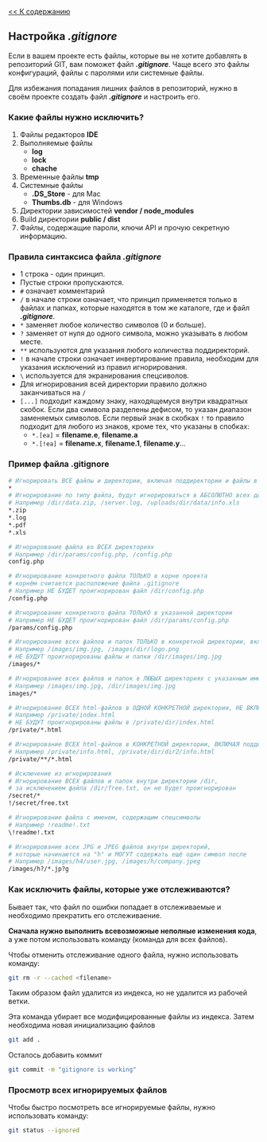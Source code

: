 [<< К содержанию](./readme.md)

## Настройка *.gitignore*

Если в вашем проекте есть файлы, которые вы не хотите добавлять в репозиторий GIT, вам поможет файл ***.gitignore***. Чаще всего это файлы конфигураций, файлы с паролями или системные файлы.

Для избежания попадания лишних файлов в репозиторий, нужно в своём проекте создать файл ***.gitignore*** и настроить его.

### Какие файлы нужно исключить?

1. Файлы редакторов **IDE**
2. Выполняемые файлы 
    * **log**
    * **lock**
    * **chache**
3. Временные файлы **tmp**
4. Системные файлы
    * **.DS_Store** - для Mac
    * **Thumbs.db** - для Windows
5. Директории зависимостей **vendor / node_modules**
6. Build директории **public / dist**
7. Файлы, содержащие пароли, ключи API и прочую секретную информацию.

### Правила синтаксиса файла *.gitignore*

* 1 строка - один принцип.
* Пустые строки пропускаются.
* `#` означает комментарий
* `/` в начале строки означает, что принцип применяется только в файлах и папках, которые находятся в  том же каталоге, где и файл ***.gitignore***.
* `*` заменяет любое количество символов (0 и больше).
* `?` заменяет от нуля до одного символа, можно указывать в любом месте.
* `**` используются для указания любого количества поддиректорий.
* `!` в начале строки означает инвертирование правила, необходим для указания исключений из правил игнорирования.
* `\` используется для экранирования спецсиволов.
* Для игнорирования всей директории правило должно заканчиваться на `/`
* `[...]` подходит каждому знаку, находящемуся внутри квадратных скобок. Если два символа разделены дефисом, то указан диапазон заменяемых символов. Если первый знак в скобках `!` то правило подходит для любого из знаков, кроме тех, что указаны в спобках:
    * `*.[ea]` = **filename.e**, **filename.a**
    * `*.[!ea]` = **filename.x**, **filename.1**, **filename.y**...

### Пример файла .gitignore

```bash hljs=
# Игнорировать ВСЕ файлы и директории, включая поддиректории и файлы в них
*
# Игнорирование по типу файла, будут игнорироваться в АБСОЛЮТНО всех директориях
# Например /dir/data.zip, /server.log, /uploads/dir/data/info.xls
*.zip
*.log
*.pdf
*.xls

# Игнорирование файла во ВСЕХ директориях
# Например /dir/params/config.php, /config.php
config.php

# Игнорирование конкретного файла ТОЛЬКО в корне проекта
# корнём считается расположение файла .gitignore
# Например НЕ БУДЕТ проигнорирован файл /dir/config.php
/config.php

# Игнорирование конкретного файла ТОЛЬКО в указанной директории
# Например НЕ БУДЕТ проигнорирован файл /dir/params/config.php
/params/config.php

# Игнорирование всех файлов и папок ТОЛЬКО в конкретной директории, включая поддиректории и файлы в них.
# Например /images/img.jpg, /images/dir/logo.png
# НЕ БУДУТ проигнорированы файлы и папки /dir/images/img.jpg
/images/*

# Игнорирование всех файлов и папок в ЛЮБЫХ директориях с указанным именем
# Например /images/img.jpg, /dir/images/img.jpg
images/*

# Игнорирование ВСЕХ html-файлов в ОДНОЙ КОНКРЕТНОЙ директории, НЕ ВКЛЮЧАЯ поддиректории
# Например /private/index.html
# НЕ БУДУТ проигнорированы файлы в /private/dir/index.html
/private/*.html

# Игнорирование ВСЕХ html-файлов в КОНКРЕТНОЙ директории, ВКЛЮЧАЯ поддиректории
# Например /private/info.html, /private/dir/dir2/info.html
/private/**/*.html

# Исключение из игнорирования
# Игнорирование ВСЕХ файлов и папок внутри директории /dir,
# за исключением файла /dir/free.txt, он не будет проигнорирован
/secret/*
!/secret/free.txt

# Игнорирование файла с именем, содержащим спецсимволы
# Например !readme!.txt
\!readme!.txt

# Игнорирование всех JPG и JPEG файлов внутри директорий,
# которые начинаются на "h" и МОГУТ содержать ещё один символ после
# Например /images/h4/user.jpg, /images/h/company.jpeg
/images/h?/*.jp?g
```

### Как исключить файлы, которые уже отслеживаются?

Бывает так, что файл по ошибки попадает в отслеживаемые и необходимо прекратить его отслеживаение.

**Сначала нужно выполнить всевозможные неполные изменения кода**, а уже потом использовать команду (команда для всех файлов).

Чтобы отменить отслеживание одного файла, нужно использовать команду:

```bash hljs=
git rm -r --cached <filename>
```
Таким образом файл удалится из индекса, но не удалится из рабочей ветки.

Эта команда убирает все модифицированные файлы из индекса. Затем необходима новая инициализацию файлов 

```bash hljs=
git add .
```

Осталось добавить коммит 

```bash hljs=
git commit -m "gitignore is working"
```

### Просмотр всех игнорируемых файлов

Чтобы быстро посмотреть все игнорируемые файлы, нужно использовать команду:

```bash hljs=
git status --ignored
```
